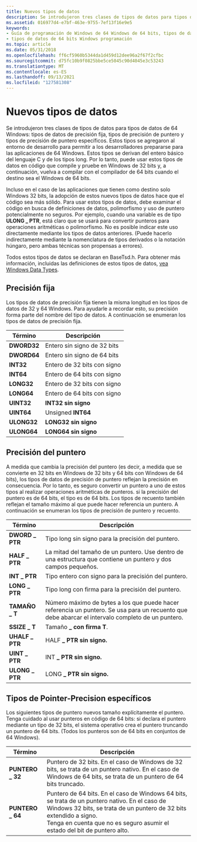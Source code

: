 ```yaml
---
title: Nuevos tipos de datos
description: Se introdujeron tres clases de tipos de datos para tipos de datos de precisión fija de 64 bits Windows tipos de datos de precisión fija, tipos de precisión de puntero y tipos de precisión de puntero específicos.
ms.assetid: 016977d4-e7bf-463e-9755-7ef13f16e9e5
keywords:
- Guía de programación de Windows de 64 Windows de 64 bits, tipos de datos
- tipos de datos de 64 bits Windows programación
ms.topic: article
ms.date: 05/31/2018
ms.openlocfilehash: ff6cf5960b5344da1d459d12dee96a2f67f2cfbc
ms.sourcegitcommit: d75fc10b9f0825bbe5ce5045c90d4045e3c53243
ms.translationtype: MT
ms.contentlocale: es-ES
ms.lasthandoff: 09/13/2021
ms.locfileid: "127581308"
---
```

# <a name="the-new-data-types"></a>Nuevos tipos de datos

Se introdujeron tres clases de tipos de datos para tipos de datos de 64 Windows: tipos de datos de precisión fija, tipos de precisión de puntero y tipos de precisión de puntero específicos. Estos tipos se agregaron al entorno de desarrollo para permitir a los desarrolladores prepararse para las aplicaciones de 64 Windows. Estos tipos se derivan del entero básico del lenguaje C y de los tipos long. Por lo tanto, puede usar estos tipos de datos en código que compile y pruebe en Windows de 32 bits y, a continuación, vuelva a compilar con el compilador de 64 bits cuando el destino sea el Windows de 64 bits.

Incluso en el caso de las aplicaciones que tienen como destino solo Windows 32 bits, la adopción de estos nuevos tipos de datos hace que el código sea más sólido. Para usar estos tipos de datos, debe examinar el código en busca de definiciones de datos, polimorfismo y uso de puntero potencialmente no seguros. Por ejemplo, cuando una variable es de tipo **ULONG \_ PTR**, está claro que se usará para convertir punteros para operaciones aritméticas o polimorfismo. No es posible indicar este uso directamente mediante los tipos de datos anteriores. (Puede hacerlo indirectamente mediante la nomenclatura de tipos derivados o la notación húngaro, pero ambas técnicas son propensas a errores).

Todos estos tipos de datos se declaran en BaseTsd.h. Para obtener más información, incluidas las definiciones de estos tipos de datos, [vea Windows Data Types](/windows/desktop/WinProg/windows-data-types).

## <a name="fixed-precision"></a>Precisión fija

Los tipos de datos de precisión fija tienen la misma longitud en los tipos de datos de 32 y 64 Windows. Para ayudarle a recordar esto, su precisión forma parte del nombre del tipo de datos. A continuación se enumeran los tipos de datos de precisión fija.



| Término                                                                       | Descripción                        |
|----------------------------------------------------------------------------|------------------------------------|
| <span id="DWORD32"></span><span id="dword32"></span>**DWORD32**<br/> | Entero sin signo de 32 bits<br/> |
| <span id="DWORD64"></span><span id="dword64"></span>**DWORD64**<br/> | Entero sin signo de 64 bits<br/> |
| <span id="INT32"></span><span id="int32"></span>**INT32**<br/>       | Entero de 32 bits con signo<br/>   |
| <span id="INT64"></span><span id="int64"></span>**INT64**<br/>       | Entero de 64 bits con signo<br/>   |
| <span id="LONG32"></span><span id="long32"></span>**LONG32**<br/>    | Entero de 32 bits con signo<br/>   |
| <span id="LONG64"></span><span id="long64"></span>**LONG64**<br/>    | Entero de 64 bits con signo<br/>   |
| <span id="UINT32"></span><span id="uint32"></span>**UINT32**<br/>    | **INT32 sin signo**<br/>      |
| <span id="UINT64"></span><span id="uint64"></span>**UINT64**<br/>    | Unsigned **INT64**<br/>      |
| <span id="ULONG32"></span><span id="ulong32"></span>**ULONG32**<br/> | **LONG32 sin signo**<br/>     |
| <span id="ULONG64"></span><span id="ulong64"></span>**ULONG64**<br/> | **LONG64 sin signo**<br/>     |



 

## <a name="pointer-precision"></a>Precisión del puntero

A medida que cambia la precisión del puntero (es decir, a medida que se convierte en 32 bits en Windows de 32 bits y 64 bits con Windows de 64 bits), los tipos de datos de precisión de puntero reflejan la precisión en consecuencia. Por lo tanto, es seguro convertir un puntero a uno de estos tipos al realizar operaciones aritméticas de punteros. si la precisión del puntero es de 64 bits, el tipo es de 64 bits. Los tipos de recuento también reflejan el tamaño máximo al que puede hacer referencia un puntero. A continuación se enumeran los tipos de precisión de puntero y recuento.



| Término                                                                              | Descripción                                                                                                                      |
|-----------------------------------------------------------------------------------|----------------------------------------------------------------------------------------------------------------------------------|
| <span id="DWORD_PTR"></span><span id="dword_ptr"></span>**DWORD \_ PTR**<br/> | Tipo long sin signo para la precisión del puntero.<br/>                                                                             |
| <span id="HALF_PTR"></span><span id="half_ptr"></span>**HALF \_ PTR**<br/>    | La mitad del tamaño de un puntero. Use dentro de una estructura que contiene un puntero y dos campos pequeños.<br/>                      |
| <span id="INT_PTR"></span><span id="int_ptr"></span>**INT \_ PTR**<br/>       | Tipo entero con signo para la precisión del puntero.<br/>                                                                            |
| <span id="LONG_PTR"></span><span id="long_ptr"></span>**LONG \_ PTR**<br/>    | Tipo long con firma para la precisión del puntero.<br/>                                                                               |
| <span id="SIZE_T"></span><span id="size_t"></span>**TAMAÑO \_ T**<br/>          | Número máximo de bytes a los que puede hacer referencia un puntero. Se usa para un recuento que debe abarcar el intervalo completo de un puntero.<br/> |
| <span id="SSIZE_T"></span><span id="ssize_t"></span>**SSIZE \_ T**<br/>       | Tamaño **\_ con firma T**.<br/>                                                                                                   |
| <span id="UHALF_PTR"></span><span id="uhalf_ptr"></span>**UHALF \_ PTR**<br/> | HALF **\_ PTR sin signo.**<br/>                                                                                               |
| <span id="UINT_PTR"></span><span id="uint_ptr"></span>**UINT \_ PTR**<br/>    | INT **\_ PTR sin signo.**<br/>                                                                                                |
| <span id="ULONG_PTR"></span><span id="ulong_ptr"></span>**ULONG \_ PTR**<br/> | LONG **\_ PTR sin signo.**<br/>                                                                                               |



 

## <a name="specific-pointer-precision-types"></a>Tipos de Pointer-Precision específicos

Los siguientes tipos de puntero nuevos tamaño explícitamente el puntero. Tenga cuidado al usar punteros en código de 64 bits: si declara el puntero mediante un tipo de 32 bits, el sistema operativo crea el puntero truncando un puntero de 64 bits. (Todos los punteros son de 64 bits en conjuntos de 64 Windows).



| Término                                                                                 | Descripción                                                                                                                                                                                                            |
|--------------------------------------------------------------------------------------|------------------------------------------------------------------------------------------------------------------------------------------------------------------------------------------------------------------------|
| <span id="POINTER_32"></span><span id="pointer_32"></span>**PUNTERO \_ 32**<br/> | Puntero de 32 bits. En el caso de Windows de 32 bits, se trata de un puntero nativo. En el caso de Windows de 64 bits, se trata de un puntero de 64 bits truncado.<br/>                                                                                       |
| <span id="POINTER_64"></span><span id="pointer_64"></span>**PUNTERO \_ 64**<br/> | Puntero de 64 bits. En el caso de Windows 64 bits, se trata de un puntero nativo. En el caso de Windows 32 bits, se trata de un puntero de 32 bits extendido a signo. <br/> Tenga en cuenta que no es seguro asumir el estado del bit de puntero alto.<br/> |



 

 

